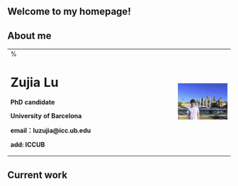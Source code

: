 ## Welcome to my homepage!

## About me

<table border="0">
  <tr>
    <td width="75%">
      %<h1>Zujia Lu</h1>
      <p><b>PhD candidate</b></p>
      <p><b>University of Barcelona</b></p>
      <p><b>email：luzujia@icc.ub.edu</b></p>
      <p><b>add: ICCUB</b></p>
    </td>
    <td width="25%">
      <img src="/luzujia_github1.png" width="100%"> 
    </td>
  </tr>
</table>


## Current work
